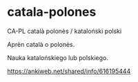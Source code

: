 # catala-polones
CA-PL català polonès / kataloński polski

Aprèn català o polonès.
 
Nauka katalońskiego lub polskiego.

https://ankiweb.net/shared/info/616195444
